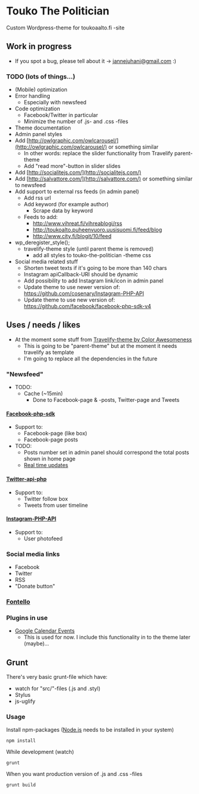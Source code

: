 # Touko The Politician

Custom Wordpress-theme for toukoaalto.fi -site

## Work in progress
* If you spot a bug, please tell about it -> jannejuhani@gmail.com :)

### TODO (lots of things...)
* (Mobile) optimization
* Error handling
  * Especially with newsfeed
* Code optimization
  * Facebook/Twitter in particular
  * Minimize the number of .js- and .css -files
* Theme documentation
* Admin panel styles
* Add [http://owlgraphic.com/owlcarousel/](http://owlgraphic.com/owlcarousel/) or something similar
  * In other words: replace the slider functionality from Travelify parent-theme
  * Add "read more"-button in slider slides
* Add [http://socialitejs.com/](http://socialitejs.com/)
* Add [http://salvattore.com/](http://salvattore.com/) or something similar to newsfeed
* Add support to external rss feeds (in admin panel)
  * Add rss url
  * Add keyword (for example author)
    * Scrape data by keyword
  * Feeds to add:
    * http://www.vihreat.fi/vihreablogi/rss
    * http://toukoalto.puheenvuoro.uusisuomi.fi/feed/blog
    * http://www.city.fi/blogit/10/feed
* wp_deregister_style();
  * travelify-theme style (until parent theme is removed)
    * add all styles to touko-the-politician -theme css
* Social media related stuff
  * Shorten tweet texts if it's going to be more than 140 chars
  * Instagram apiCallback-URI should be dynamic
  * Add possibility to add Instagram link/icon in admin panel
  * Update theme to use newer version of: https://github.com/cosenary/Instagram-PHP-API
  * Update theme to use new version of: https://github.com/facebook/facebook-php-sdk-v4

## Uses / needs / likes
* At the moment some stuff from [Travelify-theme by Color Awesomeness](http://colorawesomeness.com/themes/travelify/)
  * This is going to be "parent-theme" but at the moment it needs travelify as template
  * I'm going to replace all the dependencies in the future

### "Newsfeed"
* TODO:
  * Cache (~15min)
    * Done to Facebook-page & -posts, Twitter-page and Tweets

#### [Facebook-php-sdk](https://github.com/facebook/facebook-php-sdk)
* Support to:
  * Facebook-page (like box)
  * Facebook-page posts
* TODO:
  * Posts number set in admin panel should correspond the total posts shown in home page
  * [Real time updates](https://developers.facebook.com/docs/graph-api/real-time-updates)

#### [Twitter-api-php](https://github.com/J7mbo/twitter-api-php)
* Support to:
  * Twitter follow box
  * Tweets from user timeline

#### [Instagram-PHP-API](https://github.com/cosenary/Instagram-PHP-API)
* Support to:
  * User photofeed

### Social media links
* Facebook
* Twitter
* RSS
* "Donate button"

### [Fontello](http://fontello.com/)


### Plugins in use
* [Google Calendar Events](http://wordpress.org/extend/plugins/google-calendar-events/)
  * This is used for now. I include this functionality in to the theme later (maybe)...

## Grunt
There's very basic grunt-file which have:

* watch for "src/"-files (.js and .styl)
* Stylus
* js-uglify

### Usage
Install npm-packages ([Node.js](https://nodejs.org/) needs to be installed in your system)
```
npm install
```

While development (watch)
```
grunt
```

When you want production version of .js and .css -files
```
grunt build
```